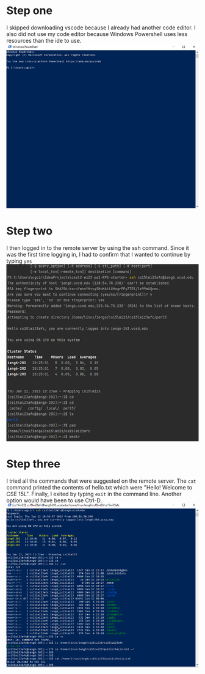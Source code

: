Step one
=========
I skipped downloading vscode because I already had another code editor. I also did not use my code editor because Windows Powershell uses less resources than the ide to use.
![Image](https://github.com/fordatab/cse15l-lab-reports/blob/main/powershell.PNG)	

Step two
=========
I then logged in to the remote server by using the ssh command. Since it was the first time logging in, I had to confirm that I wanted to continue by typing `yes`
![Image](https://github.com/fordatab/cse15l-lab-reports/blob/main/login.png)

Step three
=========
I tried all the commands that were suggested on the remote server. The `cat` command printed the contents of hello.txt which were "Hello! Welcome to CSE 15L". Finally, I exited by typing `exit` in the command line. Another option would have been to use Ctrl-D.
![Image](https://github.com/fordatab/cse15l-lab-reports/blob/main/commands.PNG)
